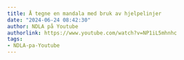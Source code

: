 ```yaml
---
title: Å tegne en mandala med bruk av hjelpelinjer
date: "2024-06-24 08:42:30"
author: NDLA på Youtube
authorlink: https://www.youtube.com/watch?v=NP1iL5mhnhc
tags:
- NDLA-pa-Youtube
---
```

